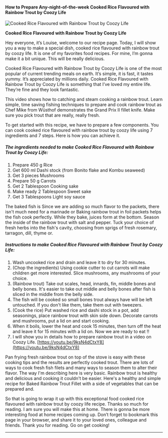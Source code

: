             

#### How to Prepare Any-night-of-the-week Cooked Rice Flavoured with Rainbow Trout by Coozy Life

![Cooked Rice Flavoured with Rainbow Trout by Coozy Life](https://img-global.cpcdn.com/recipes/ca1f3994dac9b294/751x532cq70/cooked-rice-flavoured-with-rainbow-trout-by-coozy-life-recipe-main-photo.jpg)

**Cooked Rice Flavoured with Rainbow Trout by Coozy Life**

Hey everyone, it’s Louise, welcome to our recipe page. Today, I will show you a way to make a special dish, cooked rice flavoured with rainbow trout by coozy life. It is one of my favorites food recipes. For mine, I’m gonna make it a bit unique. This will be really delicious.

Cooked Rice Flavoured with Rainbow Trout by Coozy Life is one of the most popular of current trending meals on earth. It’s simple, it is fast, it tastes yummy. It’s appreciated by millions daily. Cooked Rice Flavoured with Rainbow Trout by Coozy Life is something that I’ve loved my entire life. They’re fine and they look fantastic.

This video shows how to catching and steam cooking a rainbow trout. Learn simple, time saving fishing techniques to prepare and cook rainbow trout as Chef Mike from Wüsthof demonstrates the Grand Prix II fillet knife. Make sure you pick trout that are really, really fresh.

To get started with this recipe, we have to prepare a few components. You can cook cooked rice flavoured with rainbow trout by coozy life using 7 ingredients and 7 steps. Here is how you can achieve it.

##### The ingredients needed to make Cooked Rice Flavoured with Rainbow Trout by Coozy Life:

1.  Prepare 450 g Rice
2.  Get 600 ml Dashi stock (from Bonito flake and Kombu seaweed)
3.  Get 3 pieces Mushrooms
4.  Prepare 50 g Carrots
5.  Get 2 Tablespoon Cooking sake
6.  Make ready 2 Tablespoon Sweet sake
7.  Get 3 Tablespoons Light soy sauce

The baked fish is Since we are adding so much flavor to the packets, there isn't much need for a marinade or Baking rainbow trout in foil packets helps the fish cook perfectly. While they bake, juices form at the bottom. Season the inside of the rainbow trout with salt and pepper. Tuck your choice of fresh herbs into the fish's cavity, choosing from sprigs of fresh rosemary, tarragon, dill, thyme or.

##### Instructions to make Cooked Rice Flavoured with Rainbow Trout by Coozy Life:

1.  Wash uncooked rice and drain and leave it to dry for 30 minutes.
2.  (Chop the ingredients) Using cookie cutter to cut carrots will make children get more interested. Slice mushrooms, any mushrooms of your choice.
3.  (Rainbow trout) Take out scales, head, innards, fin, middle bones and belly bones. It's easier to take out middle and belly bones after fish is sliced in the middle from the belly side.
4.  The fish will be cooked so small bones trout always have will be left untouched. If you don't like them, take them out with tweezers.
5.  (Cook the rice) Put washed rice and dashi stock in a pot, add seasonings, place rainbow trout with skin side down. Decorate carrots and mushrooms, put a lid on and start cooking.
6.  When it boils, lower the heat and cook 15 minutes, then turn off the heat and leave it for 15 minutes with a lid on. Now we are ready to eat !!
7.  I will show you in details how to prepare rainbow trout in a video on Coozy Life. [https://youtu.be/9ksN4dCtxY8](https://youtu.be/9ksN4dCtxY8)

Pan frying fresh rainbow trout on top of the stove is easy with these cooking tips and the results are perfectly cooked trout. There are lots of ways to cook fresh fish filets and many ways to season them to alter their flavor. The way I'm describing here is very basic. Rainbow trout is healthy and delicious and cooking it couldn't be easier. Here's a healthy and simple recipe for Baked Rainbow Trout Fillet with a side of vegetables that can be prepared and.

So that is going to wrap it up with this exceptional food cooked rice flavoured with rainbow trout by coozy life recipe. Thanks so much for reading. I am sure you will make this at home. There is gonna be more interesting food at home recipes coming up. Don’t forget to bookmark this page in your browser, and share it to your loved ones, colleague and friends. Thank you for reading. Go on get cooking!

* * *
